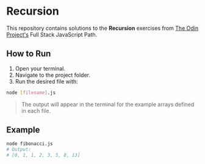 # Recursion

This repository contains solutions to the **Recursion** exercises from [The Odin Project's](https://www.theodinproject.com) Full Stack JavaScript Path.

## How to Run

1. Open your terminal.
2. Navigate to the project folder.
3. Run the desired file with:

```bash
node [filename].js
```

> The output will appear in the terminal for the example arrays defined in each file.

## Example

```bash
node fibonacci.js
# Output:
# [0, 1, 1, 2, 3, 5, 8, 13]
```
